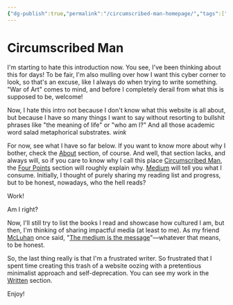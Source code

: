 ```yaml
---
{"dg-publish":true,"permalink":"/circumscribed-man-homepage/","tags":["gardenEntry"]}
---
```


# Circumscribed Man

I'm starting to hate this introduction now. You see, I've been thinking about this for days! To be fair, I'm also mulling over how I want this cyber corner to look, so that's an excuse, like I always do when trying to write something. "War of Art" comes to mind, and before I completely derail from what this is supposed to be, welcome!

Now, I hate this intro not because I don't know what this website is all about, but because I have so many things I want to say without resorting to bullshit phrases like "the meaning of life" or "who am I?" And all those academic word salad metaphorical substrates. *wink*

For now, see what I have so far below. If you want to know more about why I bother, check the [About][about] section, of course. And well, that section lacks, and always will, so if you care to know why I call this place [Circumscribed Man][circ_man], the [Four Points][4points] section will roughly explain why. [Medium][medium] will tell you what I consume. Initially, I thought of purely sharing my reading list and progress, but to be honest, nowadays, who the hell reads?

Work!

Am I right?

Now, I'll still try to list the books I read and showcase how cultured I am, but then, I'm thinking of sharing impactful media (at least to me). As my friend [McLuhan][mcluhan] once said, "[The medium is the message][misdam]"—whatever that means, to be honest.

So, the last thing really is that I'm a frustrated writer. So frustrated that I spent time creating this trash of a website oozing with a pretentious minimalist approach and self-deprecation. You can see my work in the [Written][written] section.

Enjoy!

[about]: https://19mwilliams94.github.io/circumscribed_man/about/
[circ_man]: https://19mwilliams94.github.io/circumscribed_man/
[4points]: https://19mwilliams94.github.io/circumscribed_man/four-points/
[medium]: https://19mwilliams94.github.io/circumscribed_man/Medium/
[mcluhan]: https://en.wikipedia.org/wiki/Marshall_McLuhan
[misdam]: https://en.wikipedia.org/wiki/The_medium_is_the_message
[written]: https://19mwilliams94.github.io/circumscribed_man/written/